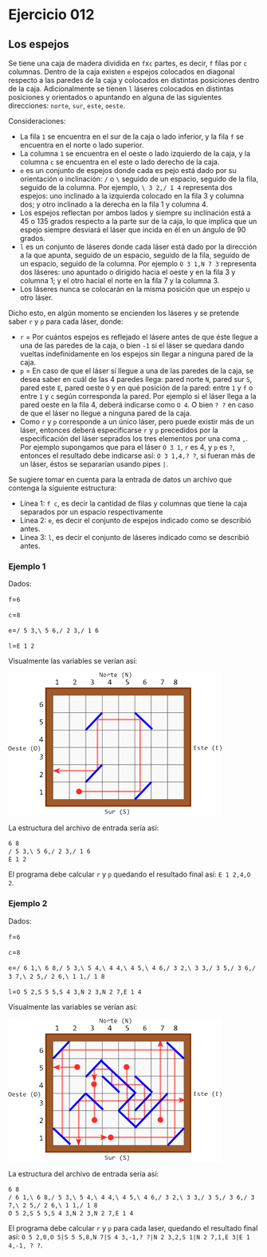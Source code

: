 # Ejercicio **012**

## Los espejos

Se tiene una caja de madera dividida en `f`x`c` partes, es decir, `f` filas por `c` columnas. Dentro de la caja existen `e` espejos colocados en diagonal respecto a las paredes de la caja y colocados en distintas posiciones dentro de la caja. Adicionalmente se tienen `l` láseres colocados en distintas posiciones y orientados o apuntando en alguna de las siguientes direcciones: `norte`, `sur`, `este`, `oeste`.

Consideraciones:
* La fila `1` se encuentra en el sur de la caja o lado inferior, y la fila `f` se encuentra en el norte o lado superior. 
* La columna `1` se encuentra en el oeste o lado izquierdo de la caja, y la columna `c` se encuentra en el este o lado derecho de la caja.
* `e` es un conjunto de espejos donde cada es pejo está dado por su orientación o inclinación: `/` o `\` seguido de un espacio, seguido de la fila, seguido de la columna. Por ejemplo, `\ 3 2,/ 1 4` representa dos espejos: uno inclinado a la izquierda colocado en la fila 3 y columna dos; y otro inclinado a la derecha en la fila 1 y columna 4.
* Los espejos reflectan por ambos lados y siempre su inclinación está a 45 o 135 grados respecto a la parte sur de la caja, lo que implica que un espejo siempre desviará el láser que incida en él en un ángulo de 90 grados.
* `l` es un conjunto de láseres donde cada láser está dado por la dirección a la que apunta, seguido de un espacio, seguido de la fila, seguido de un espacio, seguido de la columna. Por ejemplo `O 3 1,N 7 3` representa dos láseres: uno apuntado o dirigido hacia el oeste y en la fila 3 y columna 1; y el otro hacial el norte en la fila 7 y la columna 3.
* Los láseres nunca se colocarán en la misma posición que un espejo u otro láser.

Dicho esto, en algún momento se encienden los láseres y se pretende saber `r` y `p` para cada láser, donde:

* `r` = Por cuántos espejos es reflejado el lásere antes de que éste llegue a una de las paredes de la caja, o bien `-1` si el láser se quedara dando vueltas indefinidamente en los espejos sin llegar a ninguna pared de la caja.
* `p` = En caso de que el láser sí llegue a una de las paredes de la caja, se desea saber en cuál de las 4 paredes llega: pared norte `N`, pared sur `S`, pared este `E`, pared oeste `O` y en qué posición de la pared: entre `1` y `f` o entre `1` y `c` según corresponda la pared. Por ejemplo si el láser llega a la pared oeste en la fila 4, deberá indicarse como `O 4`. O bien `? ?` en caso de que el láser no llegue a ninguna pared de la caja.
* Como `r` y `p` corresponde a un único láser, pero puede existir más de un láser, entonces deberá especificarse `r` y `p` precedidos por la especificación del láser seprados los tres elementos por una coma `,`. Por ejemplo supongamos que para el láser `O 3 1`, `r` es 4, y `p` es `?`, entonces el resultado debe indicarse así: `O 3 1,4,? ?`, si fueran más de un láser, éstos se separarían usando pipes `|`.

Se sugiere tomar en cuenta para la entrada de datos un archivo que contenga la siguiente estructura:

* Línea 1: `f c`, es decir la cantidad de filas y columnas que tiene la caja separados por un espacio respectivamente
* Línea 2: `e`, es decir el conjunto de espejos indicado como se describió antes.
* Línea 3: `l`, es decir el conjunto de láseres indicado como se describió antes.

### Ejemplo 1

Dados:

`f`=`6`

`c`=`8`

`e`=`/ 5 3,\ 5 6,/ 2 3,/ 1 6`

`l`=`E 1 2`

Visualmente las variables se verían así:

![Ejemplo 1](https://github.com/g-garciac/ejerciciosprogramacion/blob/main/ejercicios/012/ejemplo1.png "Ejemplo 1")

La estructura del archivo de entrada sería así:

```
6 8
/ 5 3,\ 5 6,/ 2 3,/ 1 6
E 1 2
```

El programa debe calcular `r` y `p` quedando el resultado final así: `E 1 2,4,O 2`.

### Ejemplo 2

Dados:

`f`=`6`

`c`=`8`

`e`=`/ 6 1,\ 6 8,/ 5 3,\ 5 4,\ 4 4,\ 4 5,\ 4 6,/ 3 2,\ 3 3,/ 3 5,/ 3 6,/ 3 7,\ 2 5,/ 2 6,\ 1 1,/ 1 8`

`l`=`O 5 2,S 5 5,S 4 3,N 2 3,N 2 7,E 1 4`

Visualmente las variables se verían así:

![Ejemplo 2](https://github.com/g-garciac/ejerciciosprogramacion/blob/main/ejercicios/012/ejemplo2.png "Ejemplo 2")

La estructura del archivo de entrada sería así:

```
6 8
/ 6 1,\ 6 8,/ 5 3,\ 5 4,\ 4 4,\ 4 5,\ 4 6,/ 3 2,\ 3 3,/ 3 5,/ 3 6,/ 3 7,\ 2 5,/ 2 6,\ 1 1,/ 1 8
O 5 2,S 5 5,S 4 3,N 2 3,N 2 7,E 1 4
```

El programa debe calcular `r` y `p` para cada laser, quedando el resultado final así: `O 5 2,0,O 5|S 5 5,8,N 7|S 4 3,-1,? ?|N 2 3,2,S 1|N 2 7,1,E 3|E 1 4,-1, ? ?`.
